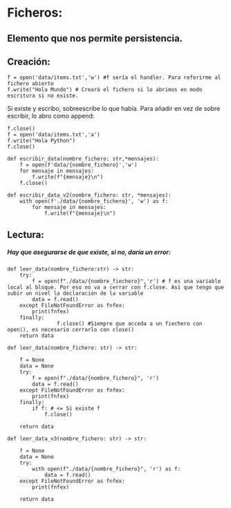 # Ficheros:
## Elemento que nos permite persistencia.

## Creación:
```
f = open('data/items.txt','w') #f sería el handler. Para referirme al fichero abierto
f.write("Hola Mundo") # Creará el fichero si lo abrimos en modo escritura si no existe.
```

Si existe y escribo, sobreescribe lo que había. Para añadir en vez de sobre escribir, lo abro como append:

```
f.close()
f = open('data/items.txt','a')
f.write("Hola Python")
f.close()
```
```
def escribir_data(nombre_fichero: str,*mensajes):
    f = open(f'data/{nombre_fichero}','w')
    for mensaje in mensajes:
        f.write(f"{mensaje}\n")
    f.close()
```

```
def escribir_data_v2(nombre_fichero: str, *mensajes):
    with open(f'./data/{nombre_fichero}', 'w') as f:
        for mensaje in mensajes:
            f.write(f"{mensaje}\n")
```

## Lectura:
##### Hay que asegurarse de que existe, si no, daría un error:

```
def leer_data(nombre_fichero:str) -> str:
    try:
        f = open(f"./data/{nombre_fiechero}",'r') # f es una variable local al bloque. Por eso no va a cerrar con f.close. Así que tengo que subir un nivel la declaración de la variable
        data = f.read()
    except FileNotFoundError as fnfex:
        print(fnfex)
    finally:
                f.close() #Siempre que acceda a un fiechero con open(), es necesario cerrarlo con close()
    return data
```

```
def leer_data(nombre_fichero: str) -> str:

    f = None
    data = None
    try:
        f = open(f"./data/{nombre_fichero}", 'r')
        data = f.read()
    except FileNotFoundError as fnfex:
        print(fnfex)
    finally:
        if f: # <= Si existe f
            f.close()

    return data

def leer_data_v3(nombre_fichero: str) -> str:

    f = None
    data = None
    try:
        with open(f"./data/{nombre_fichero}", 'r') as f:
            data = f.read()
    except FileNotFoundError as fnfex:
        print(fnfex)

    return data
 ```
 

